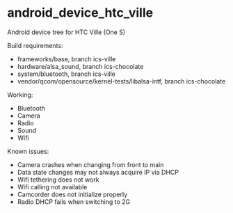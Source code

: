android_device_htc_ville
========================

Android device tree for HTC Ville (One S)

Build requirements:
* frameworks/base, branch ics-ville
* hardware/alsa_sound, branch ics-chocolate
* system/bluetooth, branch ics-ville
* vendor/qcom/opensource/kernel-tests/libalsa-intf, branch ics-chocolate

Working:
* Bluetooth
* Camera
* Radio
* Sound
* Wifi

Known issues:
* Camera crashes when changing from front to main
* Data state changes may not always acquire IP via DHCP
* Wifi tethering does not work
* Wifi calling not available
* Camcorder does not initialize properly
* Radio DHCP fails when switching to 2G
